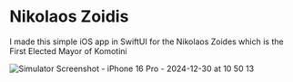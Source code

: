 # Nikolaos Zoidis
I made this simple iOS app in SwiftUI for the Nikolaos Zoides which is the First  Elected Mayor of Komotini


![Simulator Screenshot - iPhone 16 Pro - 2024-12-30 at 10 50 13](https://github.com/user-attachments/assets/561bb132-b3ea-4460-a192-c8eb77ac4987)
